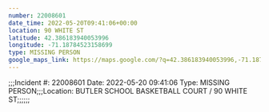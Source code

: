 ```yaml
---
number: 22008601
date_time: 2022-05-20T09:41:06+00:00
location: 90 WHITE ST
latitude: 42.386183940053996
longitude: -71.18784523158699
type: MISSING PERSON
google_maps_link: https://maps.google.com/?q=42.386183940053996,-71.18784523158699
---
```


;;;Incident #: 22008601  Date: 2022-05-20 09:41:06   Type: MISSING PERSON;;;Location: BUTLER SCHOOL BASKETBALL COURT / 90 WHITE ST;;;;;;
